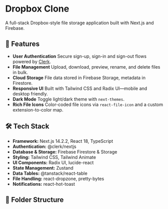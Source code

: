 # Dropbox Clone

A full-stack Dropbox-style file storage application built with Next.js and
Firebase.

## 🚀 Features

-   **User Authentication** Secure sign-up, sign-in and sign-out flows powered
    by [Clerk](https://clerk.dev).
-   **File Management** Upload, download, preview, rename, and delete files in
    bulk.
-   **Cloud Storage** File data stored in Firebase Storage, metadata in
    Firestore.
-   **Responsive UI** Built with Tailwind CSS and Radix UI—mobile and desktop
    friendly.
-   **Dark Mode** Toggle light/dark theme with `next-themes`.
-   **Rich File Icons** Color-coded file icons via `react-file-icon` and a
    custom extension-to-color map.

## 🛠 Tech Stack

-   **Framework:** Next.js 14.2.2, React 18, TypeScript
-   **Authentication:** @clerk/nextjs
-   **Database & Storage:** Firebase Firestore & Storage
-   **Styling:** Tailwind CSS, Tailwind Animate
-   **UI Components:** Radix UI, lucide-react
-   **State Management:** Zustand
-   **Data Tables:** @tanstack/react-table
-   **File Handling:** react-dropzone, pretty-bytes
-   **Notifications:** react-hot-toast

## 📂 Folder Structure
